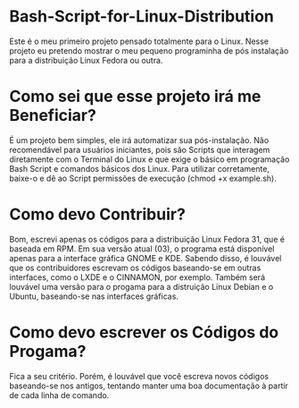 # Bash-Script-for-Linux-Distribution
Este é o meu primeiro projeto pensado totalmente para o Linux. Nesse projeto eu pretendo mostrar o meu pequeno programinha de pós instalação para a distribuição Linux Fedora ou outra.

# Como sei que esse projeto irá me Beneficiar?
É um projeto bem simples, ele irá automatizar sua pós-instalação. Não recomendável para usuários iniciantes, pois são Scripts que interagem diretamente com o Terminal do Linux e que exige o básico em programação Bash Script e comandos básicos dos Linux. Para utilizar corretamente, baixe-o e dê ao Script permissões de execução (chmod +x example.sh).

# Como devo Contribuir?
Bom, escrevi apenas os códigos para a distribuição Linux Fedora 31, que é baseada em RPM. Em sua versão atual (03), o programa está disponível apenas para a interface gráfica GNOME e KDE. Sabendo disso, é louvável que os contribuidores escrevam os códigos baseando-se em outras interfaces, como o LXDE e o CINNAMON, por exemplo. Também será louvável uma versão para o progama para a distruição Linux Debian e o Ubuntu, baseando-se nas interfaces gráficas.

# Como devo escrever os Códigos do Progama?
Fica a seu critério. Porém, é louvável que você escreva novos códigos baseando-se nos antigos, tentando manter uma boa documentação à partir de cada linha de comando.
